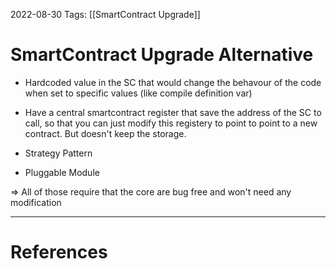 2022-08-30
Tags: [[SmartContract Upgrade]]

# SmartContract Upgrade Alternative
- Hardcoded value in the SC that would change the behavour of the code 
    when set to specific values (like compile definition var)

- Have a central smartcontract register that save the address of the 
    SC to call, so that you can just modify this registery to point to
    point to a new contract. But doesn't keep the storage.

- Strategy Pattern
- Pluggable Module


=> All of those require that the core are bug free and won't need any
modification

---
# References
